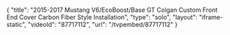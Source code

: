 {
    "title": "2015-2017 Mustang V6\/EcoBoost\/Base GT Colgan Custom Front End Cover Carbon Fiber Style Installation",
    "type": "solo",
    "layout": "iframe-static",
    "videoId": "87717112",
    "url": "\/tvpembed\/87717112"
}